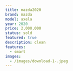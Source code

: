 ```yaml
---
title: mazda2020
brand: mazda
model: axela
year: 2020
price: 2,000,000
status: sold
featured: true
description: clean
features:
  - smart
images:
  - /images/download-1-.jpeg
---
```

